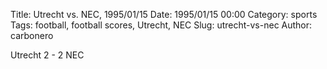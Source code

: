 Title: Utrecht vs. NEC, 1995/01/15
Date: 1995/01/15 00:00
Category: sports
Tags: football, football scores, Utrecht, NEC
Slug: utrecht-vs-nec
Author: carbonero


Utrecht 2 - 2 NEC

